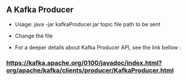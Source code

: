 ## A Kafka Producer
* Usage: java -jar kafkaProducer.jar topic file path to be sent

* Change the file 

* For a deeper details about Kafka Producer API, see the link bellow :
### https://kafka.apache.org/0100/javadoc/index.html?org/apache/kafka/clients/producer/KafkaProducer.html
